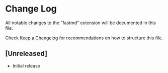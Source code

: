 # Change Log
All notable changes to the "fastmd" extension will be documented in this file.

Check [Keep a Changelog](http://keepachangelog.com/) for recommendations on how to structure this file.

## [Unreleased]
- Initial release